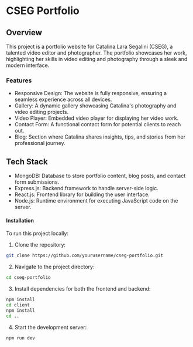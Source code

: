 # CSEG Portfolio

## Overview
This project is a portfolio website for Catalina Lara Segalini (CSEG), a talented video editor and photographer. The portfolio showcases her work, highlighting her skills in video editing and photography through a sleek and modern interface.

### Features
- Responsive Design: The website is fully responsive, ensuring a seamless experience across all devices.
- Gallery: A dynamic gallery showcasing Catalina's photography and video editing projects.
- Video Player: Embedded video player for displaying her video work.
- Contact Form: A functional contact form for potential clients to reach out.
- Blog: Section where Catalina shares insights, tips, and stories from her professional journey.

## Tech Stack
- MongoDB: Database to store portfolio content, blog posts, and contact form submissions.
- Express.js: Backend framework to handle server-side logic.
- React.js: Frontend library for building the user interface.
- Node.js: Runtime environment for executing JavaScript code on the server.

#### Installation
To run this project locally:

1. Clone the repository:
```bash
git clone https://github.com/yourusername/cseg-portfolio.git
```

2. Navigate to the project directory:

```bash
cd cseg-portfolio
```

3. Install dependencies for both the frontend and backend:

```bash
npm install
cd client
npm install
cd ..
```

4. Start the development server:

```bash
npm run dev
```
